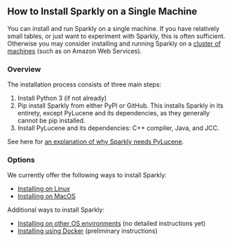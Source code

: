 ## How to Install Sparkly on a Single Machine

You can install and run Sparkly on a single machine. If you have relatively small tables, or just want to experiment with Sparkly, this is often sufficient. Otherwise you may consider installing and running Sparkly on a [cluster of machines](https://github.com/anhaidgroup/sparkly/blob/main/doc/install-cluster-machines.md) (such as on Amazon Web Services).


### Overview

The installation process consists of three main steps: 
1. Install Python 3 (if not already)
2. Pip install Sparkly from either PyPI or GitHub. This installs Sparkly in its entirety, except PyLucene and its dependencies, as they generally cannot be pip installed.
3. Install PyLucene and its dependencies: C++ compiler, Java, and JCC.

See here for [an explanation of why Sparkly needs PyLucene](./why-pylucene.md).

### Options

We currently offer the following ways to install Sparkly: 
* [Installing on Linux](./install-single-machine-linux.md)
* [Installing on MacOS](./install-single-machine-macOS.md)

Additional ways to install Sparkly: 
* [Installing on other OS environments](./install-single-machine-otherOS.md) (no detailed instructions yet)
* [Installing using Docker](./install-single-machine-docker.md) (preliminary instructions)

